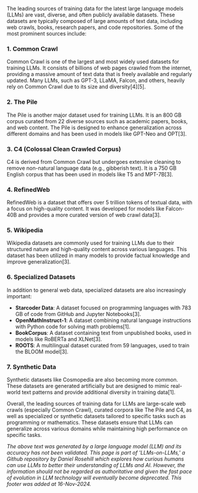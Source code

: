 The leading sources of training data for the latest large language models (LLMs) are vast, diverse, and often publicly available datasets. These datasets are typically composed of large amounts of text data, including web crawls, books, research papers, and code repositories. Some of the most prominent sources include:

### 1. Common Crawl

Common Crawl is one of the largest and most widely used datasets for training LLMs. It consists of billions of web pages crawled from the internet, providing a massive amount of text data that is freely available and regularly updated. Many LLMs, such as GPT-3, LLaMA, Falcon, and others, heavily rely on Common Crawl due to its size and diversity\[4]\[5].

### 2. The Pile

The Pile is another major dataset used for training LLMs. It is an 800 GB corpus curated from 22 diverse sources such as academic papers, books, and web content. The Pile is designed to enhance generalization across different domains and has been used in models like GPT-Neo and OPT\[3].

### 3. C4 (Colossal Clean Crawled Corpus)

C4 is derived from Common Crawl but undergoes extensive cleaning to remove non-natural language data (e.g., gibberish text). It is a 750 GB English corpus that has been used in models like T5 and MPT-7B\[3].

### 4. RefinedWeb

RefinedWeb is a dataset that offers over 5 trillion tokens of textual data, with a focus on high-quality content. It was developed for models like Falcon-40B and provides a more curated version of web crawl data\[3].

### 5. Wikipedia

Wikipedia datasets are commonly used for training LLMs due to their structured nature and high-quality content across various languages. This dataset has been utilized in many models to provide factual knowledge and improve generalization\[3].

### 6. Specialized Datasets

In addition to general web data, specialized datasets are also increasingly important:

- **Starcoder Data**: A dataset focused on programming languages with 783 GB of code from GitHub and Jupyter Notebooks\[3].
- **OpenMathInstruct-1**: A dataset combining natural language instructions with Python code for solving math problems\[1].
- **BookCorpus**: A dataset containing text from unpublished books, used in models like RoBERTa and XLNet\[3].
- **ROOTS**: A multilingual dataset curated from 59 languages, used to train the BLOOM model\[3].

### 7. Synthetic Data

Synthetic datasets like Cosmopedia are also becoming more common. These datasets are generated artificially but are designed to mimic real-world text patterns and provide additional diversity in training data\[1].

Overall, the leading sources of training data for LLMs are large-scale web crawls (especially Common Crawl), curated corpora like The Pile and C4, as well as specialized or synthetic datasets tailored to specific tasks such as programming or mathematics. These datasets ensure that LLMs can generalize across various domains while maintaining high performance on specific tasks.

&#x20;

*The above text was generated by a large language model (LLM) and its accuracy has not been validated. This page is part of 'LLMs-on-LLMs,' a Github repository by Daniel Rosehill which explores how curious humans can use LLMs to better their understanding of LLMs and AI. However, the information should not be regarded as authoritative and given the fast pace of evolution in LLM technology will eventually become deprecated. This footer was added at 16-Nov-2024.*


